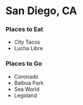 # San Diego, CA

### Places to Eat
- City Tacos
- Lucha Libre

### Places to Go
- Coronado
- Balboa Park
- Sea World 
- Legoland
